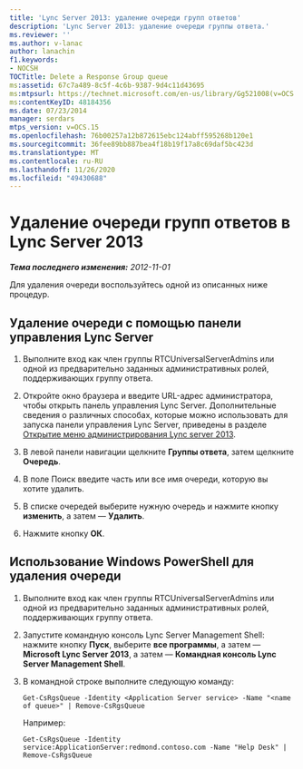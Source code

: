 ```yaml
---
title: 'Lync Server 2013: удаление очереди групп ответов'
description: 'Lync Server 2013: удаление очереди группы ответа.'
ms.reviewer: ''
ms.author: v-lanac
author: lanachin
f1.keywords:
- NOCSH
TOCTitle: Delete a Response Group queue
ms:assetid: 67c7a489-8c5f-4c6b-9387-9d4c11d43695
ms:mtpsurl: https://technet.microsoft.com/en-us/library/Gg521008(v=OCS.15)
ms:contentKeyID: 48184356
ms.date: 07/23/2014
manager: serdars
mtps_version: v=OCS.15
ms.openlocfilehash: 76b00257a12b872615ebc124abff595268b120e1
ms.sourcegitcommit: 36fee89bb887bea4f18b19f17a8c69daf5bc423d
ms.translationtype: MT
ms.contentlocale: ru-RU
ms.lasthandoff: 11/26/2020
ms.locfileid: "49430688"
---
```

# <a name="delete-a-response-group-queue-in-lync-server-2013"></a>Удаление очереди групп ответов в Lync Server 2013

<div data-xmlns="http://www.w3.org/1999/xhtml">

<div class="topic" data-xmlns="http://www.w3.org/1999/xhtml" data-msxsl="urn:schemas-microsoft-com:xslt" data-cs="https://msdn.microsoft.com/">

<div data-asp="https://msdn2.microsoft.com/asp">



</div>

<div id="mainSection">

<div id="mainBody">

<span> </span>

_**Тема последнего изменения:** 2012-11-01_

Для удаления очереди воспользуйтесь одной из описанных ниже процедур.

<div>

## <a name="to-use-lync-server-control-panel-to-delete-a-queue"></a>Удаление очереди с помощью панели управления Lync Server

1.  Выполните вход как член группы RTCUniversalServerAdmins или одной из предварительно заданных административных ролей, поддерживающих группу ответа.

2.  Откройте окно браузера и введите URL-адрес администратора, чтобы открыть панель управления Lync Server. Дополнительные сведения о различных способах, которые можно использовать для запуска панели управления Lync Server, приведены в разделе [Открытие меню администрирования Lync server 2013](lync-server-2013-open-lync-server-administrative-tools.md).

3.  В левой панели навигации щелкните **Группы ответа**, затем щелкните **Очередь**.

4.  В поле Поиск введите часть или все имя очереди, которую вы хотите удалить.

5.  В списке очередей выберите нужную очередь и нажмите кнопку **изменить**, а затем — **Удалить**.

6.  Нажмите кнопку **ОК**.

</div>

<div>

## <a name="to-use-windows-powershell-to-delete-a-queue"></a>Использование Windows PowerShell для удаления очереди

1.  Выполните вход как член группы RTCUniversalServerAdmins или одной из предварительно заданных административных ролей, поддерживающих группу ответа.

2.  Запустите командную консоль Lync Server Management Shell: нажмите кнопку **Пуск**, выберите **все программы**, а затем — **Microsoft Lync Server 2013**, а затем — **Командная консоль Lync Server Management Shell**.

3.  В командной строке выполните следующую команду:
    
        Get-CsRgsQueue -Identity <Application Server service> -Name "<name of queue>" | Remove-CsRgsQueue
    
    Например:
    
        Get-CsRgsQueue -Identity service:ApplicationServer:redmond.contoso.com -Name "Help Desk" | Remove-CsRgsQueue

</div>

</div>

<span> </span>

</div>

</div>

</div>

